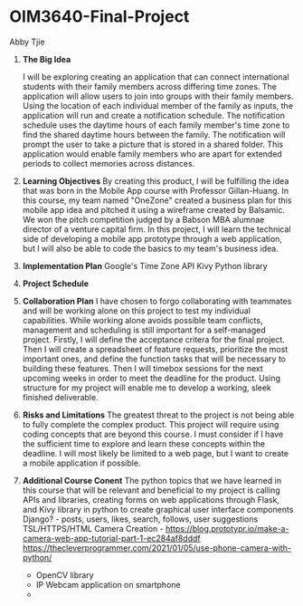 # OIM3640-Final-Project
Abby Tjie

1. **The Big Idea**
   
   I will be exploring creating an application that can connect international students with their family members across differing time zones. The application will allow users to join into groups with their family members. Using the location of each individual member of the family as inputs, the application will run and create a notification schedule. The notification schedule uses the daytime hours of each family member's time zone to find the shared daytime hours between the family. The notification will prompt the user to take a picture that is stored in a shared folder. This application would enable family members who are apart for extended periods to collect memories across distances.

2. **Learning Objectives**
   By creating this product, I will be fulfilling the idea that was born in the Mobile App course with Professor Gillan-Huang. In this course, my team named "OneZone" created a business plan for this mobile app idea and pitched it using a wireframe created by Balsamic. We won the pitch competition judged by a Babson MBA alumnae director of a venture capital firm. In this project, I will learn the technical side of developing a mobile app prototype through a web application, but I will also be able to code the basics to my team's business idea. 
   
3. **Implementation Plan**
   Google's Time Zone API
   Kivy Python library

4. **Project Schedule**
5. **Collaboration Plan**
   I have chosen to forgo collaborating with teammates and will be working alone on this project to test my individual capabilities. While working alone avoids possible team conflicts, management and scheduling is still important for a self-managed project. Firstly, I will define the acceptance critera for the final project. Then I will create a spreadsheet of feature requests, prioritize the most important ones, and define the function tasks that will be necessary to building these features. Then I will timebox sessions for the next upcoming weeks in order to meet the deadline for the product. Using structure for my project will enable me to develop a working, sleek finished deliverable.

6. **Risks and Limitations**
   The greatest threat to the project is not being able to fully complete the complex product. This project will require using coding concepts that are beyond this course. I must consider if I have the sufficient time to explore and learn these concepts within the deadline. I will most likely be limited to a web page, but I want to create a mobile application if possible.

7. **Additional Course Conent**
   The python topics that we have learned in this course that will be relevant and beneficial to my project is calling APIs and libraries, creating forms on web applications through Flask, and 
   Kivy library in python to create graphical user interface components 
   Django? - posts, users, likes, search, follows, user suggestions
   TSL/HTTPS/HTML
   Camera Creation - https://blog.prototypr.io/make-a-camera-web-app-tutorial-part-1-ec284af8dddf 
   https://thecleverprogrammer.com/2021/01/05/use-phone-camera-with-python/
   - OpenCV library
   - IP Webcam application on smartphone
   - 

